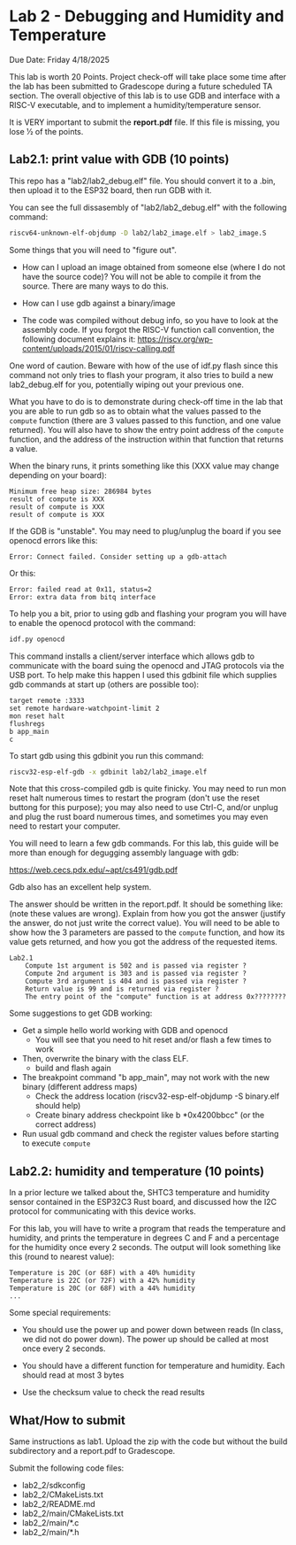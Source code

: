 # Lab 2 - Debugging and Humidity and Temperature

Due Date: Friday 4/18/2025

This lab is worth 20 Points. Project check-off will take place some time after
the lab has been submitted to Gradescope during a future scheduled TA section. The
overall objective of this lab is to use GDB and interface with a RISC-V
executable, and to implement a humidity/temperature sensor.

It is VERY important to submit the **report.pdf** file. If this
file is missing, you lose 1⁄2 of the points.

## Lab2.1: print value with GDB (10 points)

This repo has a "lab2/lab2_debug.elf" file. You
should convert it to a .bin, then upload it to the ESP32 board, then run GDB with it.

You can see the full dissasembly of "lab2/lab2_debug.elf" with the following command:

```bash
riscv64-unknown-elf-objdump -D lab2/lab2_image.elf > lab2_image.S
```

Some things that you will need to "figure out".

* How can I upload an image obtained from someone else (where I do not have the
  source code)? You will not be able to compile it from the source. There are many
  ways to do this.

* How can I use gdb against a binary/image

* The code was compiled without debug info, so you have to look at the assembly
  code.  If you forgot the RISC-V function call convention, the following
  document explains it: <https://riscv.org/wp-content/uploads/2015/01/riscv-calling.pdf>

One word of caution.   Beware with how of the use of idf.py flash since this
command not only tries to flash your program, it also tries to build a new
lab2_debug.elf for you, potentially wiping out your previous one.

What you have to do is to demonstrate during check-off time in the lab that you
are able to run gdb so as to obtain what the values passed to the `compute`
function (there are 3 values passed to this function, and one value returned).
You will also have to show the entry point address of the `compute` function, and
the address of the instruction within that function that returns a value.

When the binary runs, it prints something like this (XXX value may change
depending on your board):

```
Minimum free heap size: 286984 bytes
result of compute is XXX
result of compute is XXX
result of compute is XXX
```

If the GDB is "unstable". You may need to plug/unplug the board if you see
openocd errors like this:

```
Error: Connect failed. Consider setting up a gdb-attach
```

Or this:

```
Error: failed read at 0x11, status=2
Error: extra data from bitq interface
```

To help you a bit, prior to using gdb and flashing your program you will have
to enable the openocd protocol with the command:

```bash
idf.py openocd
```

This command installs a client/server interface which allows gdb to communicate
with the board suing the openocd and JTAG protocols via the USB port.  To help
make this happen I used this gdbinit file which supplies gdb commands at start
up (others are possible too):

```gdb
target remote :3333
set remote hardware-watchpoint-limit 2
mon reset halt
flushregs
b app_main
c
```

To start gdb using this gdbinit you run this command:

```bash
riscv32-esp-elf-gdb -x gdbinit lab2/lab2_image.elf
```

Note that this cross-compiled gdb is quite finicky.  You may need to run mon
reset halt numerous times to restart the program (don't use the reset buttong
for this purpose); you may also need to use Ctrl-C, and/or unplug and plug the
rust board numerous times, and sometimes you may even need to restart your
computer.

You will need to learn a few gdb commands. For this lab, this guide will be
more than enough for degugging assembly language with gdb:

<https://web.cecs.pdx.edu/~apt/cs491/gdb.pdf>

Gdb also has an excellent help system.

The answer should be written in the report.pdf. It should be something like:
(note these values are wrong). Explain from how you got the answer (justify the
answer, do not just write the correct value).  You will need to be able to show
how the 3 parameters are passed to the `compute` function, and how its value
gets returned, and how you got the address of the requested items.


```
Lab2.1
    Compute 1st argument is 502 and is passed via register ?
    Compute 2nd argument is 303 and is passed via register ?
    Compute 3rd argument is 404 and is passed via register ?
    Return value is 99 and is returned via register ?
    The entry point of the "compute" function is at address 0x????????
```

Some suggestions to get GDB working:

* Get a simple hello world working with GDB and openocd
  * You will see that you need to hit reset and/or flash a few times to work
* Then, overwrite the binary with the class ELF.
  * build and flash again
* The breakpoint command "b app_main", may not work with the new binary (different address maps)
  * Check the address location (riscv32-esp-elf-objdump -S binary.elf should help)
  * Create binary address checkpoint like b *0x4200bbcc" (or the correct address)
* Run usual gdb command and check the register values before starting to execute `compute`

## Lab2.2: humidity and temperature (10 points)

In a prior lecture we talked about the, SHTC3 temperature and humidity sensor
contained in the ESP32C3 Rust board, and discussed how the I2C protocol for
communicating with this device works.

For this lab, you will have to write a program that reads the temperature and
humidity, and prints the temperature in degrees C and F and a percentage for
the humidity once every 2 seconds. The output will look something like this
(round to nearest value):

```
Temperature is 20C (or 68F) with a 40% humidity
Temperature is 22C (or 72F) with a 42% humidity
Temperature is 20C (or 68F) with a 44% humidity
...
```

Some special requirements:

* You should use the power up and power down between reads (In class, we did
  not do power down). The power up should be called at most once every 2 seconds.

* You should have a different function for temperature and humidity. Each
  should read at most 3 bytes

* Use the checksum value to check the read results

## What/How to submit

Same instructions as lab1. Upload the zip with the code but without the build
subdirectory and a report.pdf to Gradescope.

Submit the following code files:

* lab2_2/sdkconfig
* lab2_2/CMakeLists.txt
* lab2_2/README.md
* lab2_2/main/CMakeLists.txt
* lab2_2/main/*.c
* lab2_2/main/*.h

